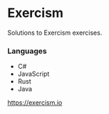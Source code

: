 # Exercism

Solutions to Exercism exercises.

### Languages

 * C#
 * JavaScript
 * Rust
 * Java

<https://exercism.io>
